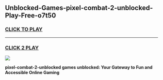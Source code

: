 
## Unblocked-Games-pixel-combat-2-unblocked-Play-Free-o7t50
<h3>
<a href="https://premium76.site?title=pixel-combat-2-unblocked&ref=10A">CLICK TO PLAY</a></h3>
<hr>

<h3>
<a href="https://premium76.site?title=pixel-combat-2-unblocked&ref=10A">CLICK 2 PLAY</a>
  
</h3>

<a href="https://premium76.site?title=pixel-combat-2-unblocked&ref=10A"><img src="https://clearcache.store/games.png"></a>


**pixel-combat-2-unblocked games unblocked: Your Gateway to Fun and Accessible Online Gaming**
